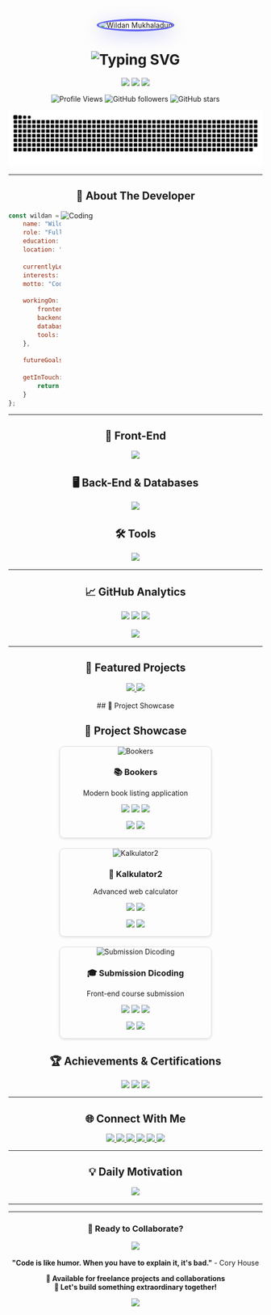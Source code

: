 <div align="center">
  
  <img src="https://storage.googleapis.com/tessss11/image%20(3).png" alt="Wildan Mukhaladun" width="200" style="border-radius: 50%; border: 4px solid #6366f1; box-shadow: 0 8px 32px rgba(99, 102, 241, 0.3);" />
  
  <h1>
    <img src="https://readme-typing-svg.herokuapp.com?font=JetBrains+Mono&weight=700&size=35&pause=1000&color=6366F1&center=true&vCenter=true&width=600&lines=Hi%2C+I'm+Wildan+Mukhaladun+%F0%9F%91%8B;Web+Developer+%F0%9F%92%BB;Tech+Enthusiast+%F0%9F%9A%80;Building+the+Future+%F0%9F%8C%9F" alt="Typing SVG" />
  </h1>
  
  <p align="center">
    <img src="https://img.shields.io/badge/Status-Coding%20Dreams%20into%20Reality-00D4AA?style=for-the-badge&logo=statuspal&logoColor=white" />
    <img src="https://img.shields.io/badge/Focus-Full%20Stack%20Development-FF6B6B?style=for-the-badge&logo=stackshare&logoColor=white" />
    <img src="https://img.shields.io/badge/Location-Medan%2C%20Indonesia-4ECDC4?style=for-the-badge&logo=googlemaps&logoColor=white" />
  </p>

  <p align="center">
    <img src="https://komarev.com/ghpvc/?username=wildanmkhdev&label=Profile%20Views&color=6366f1&style=for-the-badge" alt="Profile Views" />
    <img src="https://img.shields.io/github/followers/wildanmkhdev?label=Followers&style=for-the-badge&color=f59e0b&logo=github" alt="GitHub followers" />
    <img src="https://img.shields.io/github/stars/wildanmkhdev?label=Stars&style=for-the-badge&color=10b981&logo=starship" alt="GitHub stars" />
  </p>
  
  <img src="https://github.com/Platane/snk/raw/output/github-contribution-grid-snake.svg" alt="Snake animation" />

</div>

---

<div align="center">
  
  ## 🚀 About The Developer
  
</div>

<img align="right" alt="Coding" width="400" src="https://user-images.githubusercontent.com/74038190/229223263-cf2e4b07-2615-4f87-9c38-e37600f8381a.gif">

```javascript
const wildan = {
    name: "Wildan Mukhaladun",
    role: "Full Stack Developer",
    education: "Information Systems @ UINSU Medan",
    location: "Medan, North Sumatra, Indonesia",
    
    currentlyLearning: ["React.js", "Laravel", "Modern Web Frameworks"],
    interests: ["Web Development", "AI Integration", "Clean Architecture"],
    motto: "Code with passion, build with purpose",
    
    workingOn: {
        frontend: ["React", "Next.js", "TailwindCSS"],
        backend: ["Laravel", "PHP", "RESTful APIs"],
        database: ["MySQL", "PostgreSQL"],
        tools: ["Git", "VS Code", "Docker"]
    },
    
    futureGoals: ["Master Web3 Technologies", "Build SaaS Products", "Contribute to Open Source"],
    
    getInTouch: function() {
        return "Let's build something amazing together! 🚀";
    }
};
```

---

<div align="center">
  
  ## 🎨 Front-End
  
  <img src="https://skillicons.dev/icons?i=html,css,js,react,ts,tailwind,bootstrap,next" />
  
</div>

<div align="center">
  
  ## 🖥️ Back-End & Databases
  
  <img src="https://skillicons.dev/icons?i=php,mysql,laravel,supabase,firebase" />
  <br>
  
  
</div>

<div align="center">
  
  ## 🛠️ Tools
  
  <img src="https://skillicons.dev/icons?i=git,github,postman,vscode" />
  
</div>


---

<div align="center">
  
  ## 📈 GitHub Analytics
  
  <img height="180em" src="https://github-readme-stats.vercel.app/api?username=wildanmkhdev&show_icons=true&theme=tokyonight&include_all_commits=true&count_private=true"/>
  <img height="180em" src="https://github-readme-stats.vercel.app/api/top-langs/?username=wildanmkhdev&layout=compact&theme=tokyonight"/>
  
  <img src="https://github-readme-streak-stats.herokuapp.com/?user=wildanmkhdev&theme=tokyonight" />
  <br> <br>
  <img src="https://github-readme-activity-graph.vercel.app/graph?username=wildanmkhdev&theme=tokyo-night&hide_border=true&area=true" />
  
</div>

---

<div align="center">
  
  ## 🎯 Featured Projects
  
</div>

<div align="center">
  
  <a href="https://wildanmkhdev.github.io/bookers/">
    <img src="https://github-readme-stats.vercel.app/api/pin/?username=wildanmkhdev&repo=bookers&theme=tokyonight" />
  </a>
  <a href="https://wildanmkhdev.github.io/kalkulator2/">
    <img src="https://github-readme-stats.vercel.app/api/pin/?username=wildanmkhdev&repo=kalkulator2&theme=tokyonight" />
  </a>
  
</div>
<br> 
<div align="center">
## 🌟 Project Showcase

## 🌟 Project Showcase

<div align="center" style="display: flex; flex-wrap: wrap; justify-content: center; gap: 20px;">

  <!-- Bookers -->
  <div style="width: 300px; border: 1px solid #ddd; border-radius: 10px; overflow: hidden; box-shadow: 0 2px 5px rgba(0,0,0,0.1);">
    <img src="https://via.placeholder.com/300x180.png?text=Bookers" alt="Bookers" width="100%">
    <h3>📚 Bookers</h3>
    <p>Modern book listing application</p>
    <p>
      <img src="https://img.shields.io/badge/HTML5-orange?style=flat-square" />
      <img src="https://img.shields.io/badge/CSS3-blue?style=flat-square" />
      <img src="https://img.shields.io/badge/JavaScript-yellow?style=flat-square" />
    </p>
    <p>
      <a href="https://wildanmkhdev.github.io/bookers/"><img src="https://img.shields.io/badge/-Live%20Demo-green?style=for-the-badge" /></a>
      <a href="https://github.com/wildanmkhdev/bookers"><img src="https://img.shields.io/badge/-Source%20Code-lightgrey?style=for-the-badge" /></a>
    </p>
  </div>

  <!-- Kalkulator2 -->
  <div style="width: 300px; border: 1px solid #ddd; border-radius: 10px; overflow: hidden; box-shadow: 0 2px 5px rgba(0,0,0,0.1);">
    <img src="https://via.placeholder.com/300x180.png?text=Kalkulator2" alt="Kalkulator2" width="100%">
    <h3>🧮 Kalkulator2</h3>
    <p>Advanced web calculator</p>
    <p>
      <img src="https://img.shields.io/badge/JavaScript-yellow?style=flat-square" />
      <img src="https://img.shields.io/badge/CSS_Grid-blue?style=flat-square" />
    </p>
    <p>
      <a href="https://wildanmkhdev.github.io/kalkulator2/"><img src="https://img.shields.io/badge/-Live%20Demo-green?style=for-the-badge" /></a>
      <a href="https://github.com/wildanmkhdev/kalkulator2"><img src="https://img.shields.io/badge/-Source%20Code-lightgrey?style=for-the-badge" /></a>
    </p>
  </div>

  <!-- Submission Dicoding -->
  <div style="width: 300px; border: 1px solid #ddd; border-radius: 10px; overflow: hidden; box-shadow: 0 2px 5px rgba(0,0,0,0.1);">
    <img src="https://via.placeholder.com/300x180.png?text=Submission+Dicoding" alt="Submission Dicoding" width="100%">
    <h3>🎓 Submission Dicoding</h3>
    <p>Front-end course submission</p>
    <p>
      <img src="https://img.shields.io/badge/HTML-orange?style=flat-square" />
      <img src="https://img.shields.io/badge/CSS-blue?style=flat-square" />
      <img src="https://img.shields.io/badge/Responsive_Design-teal?style=flat-square" />
    </p>
    <p>
      <a href="https://wildanmkhdev.github.io/Tugas-Submission-Dicoding/"><img src="https://img.shields.io/badge/-Live%20Demo-green?style=for-the-badge" /></a>
      <a href="https://github.com/wildanmkhdev/Tugas-Submission-Dicoding"><img src="https://img.shields.io/badge/-Source%20Code-lightgrey?style=for-the-badge" /></a>
    </p>
  </div>

</div>

  
  ## 🏆 Achievements & Certifications
  
  <img src="https://img.shields.io/badge/Dicoding-Front--End_Web_Developer-4285F4?style=for-the-badge&logo=google-chrome&logoColor=white" />
  <img src="https://img.shields.io/badge/FreeCodeCamp-Responsive_Web_Design-0A0A23?style=for-the-badge&logo=freecodecamp&logoColor=white" />
  <img src="https://img.shields.io/badge/Coursera-Web_Development-2A73CC?style=for-the-badge&logo=coursera&logoColor=white" />
  
</div>

---

<div align="center">
  
  ## 🌐 Connect With Me
  
  <a href="https://www.linkedin.com/in/wildan-mukhaladun">
    <img src="https://img.shields.io/badge/LinkedIn-0077B5?style=for-the-badge&logo=linkedin&logoColor=white" />
  </a>
  <a href="mailto:wildanmukhaladun@gmail.com">
    <img src="https://img.shields.io/badge/Gmail-D14836?style=for-the-badge&logo=gmail&logoColor=white" />
  </a>
  <a href="https://www.instagram.com/wildan.mkh">
    <img src="https://img.shields.io/badge/Instagram-E4405F?style=for-the-badge&logo=instagram&logoColor=white" />
  </a>
  <a href="https://twitter.com/wildanmkh">
    <img src="https://img.shields.io/badge/Twitter-1DA1F2?style=for-the-badge&logo=twitter&logoColor=white" />
  </a>
  <a href="https://www.facebook.com/wildan.mukhaladun">
    <img src="https://img.shields.io/badge/Facebook-1877F2?style=for-the-badge&logo=facebook&logoColor=white" />
  </a>
  <a href="https://wa.me/6281234567890">
    <img src="https://img.shields.io/badge/WhatsApp-25D366?style=for-the-badge&logo=whatsapp&logoColor=white" />
  </a>
  
</div>

---

<div align="center">
  
  ## 💡 Daily Motivation
  
  <img src="https://quotes-github-readme.vercel.app/api?type=horizontal&theme=tokyonight" />
  
</div>

---



---

<div align="center">
  
  ### 🚀 Ready to Collaborate?
  
  <img src="https://user-images.githubusercontent.com/74038190/212284100-561aa473-3905-4a80-b561-0d28506553ee.gif" width="900">
  
  **"Code is like humor. When you have to explain it, it's bad."** - Cory House
  
  <p>
    <strong>💼 Available for freelance projects and collaborations</strong><br>
    <strong>🎯 Let's build something extraordinary together!</strong>
  </p>
  
  <img src="https://capsule-render.vercel.app/api?type=waving&color=gradient&height=100&section=footer" />
  
</div>
